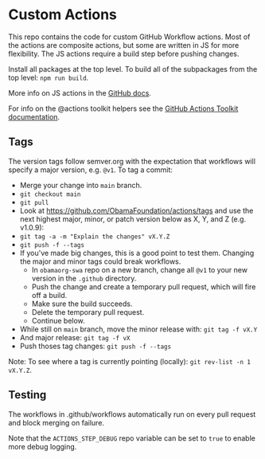 # Custom Actions

This repo contains the code for custom GitHub Workflow actions. Most of the actions are
composite actions, but some are written in JS for more flexibility. The JS actions require
a build step before pushing changes.

Install all packages at the top level. To build all of the subpackages from the top level: `npm run build`.

More info on JS actions in the
[GitHub docs](https://docs.github.com/en/actions/creating-actions/creating-a-javascript-action#commit-tag-and-push-your-action-to-github).

For info on the @actions toolkit helpers see the
[GitHub Actions Toolkit documentation](https://github.com/actions/toolkit).

## Tags

The version tags follow semver.org with the expectation that workflows will specify a major version,
e.g. `@v1`. To tag a commit:

* Merge your change into `main` branch.
* `git checkout main`
* `git pull`
* Look at https://github.com/ObamaFoundation/actions/tags and use the next highest major, minor, or patch version below as X, Y, and Z (e.g. v1.0.9):
* `git tag -a -m "Explain the changes" vX.Y.Z`
* `git push -f --tags`
* If you've made big changes, this is a good point to test them. Changing the major and minor tags could break workflows.
  * In `obamaorg-swa` repo on a new branch, change all `@v1` to your new version in the `.github` directory.
  * Push the change and create a temporary pull request, which will fire off a build.
  * Make sure the build succeeds.
  * Delete the temporary pull request.
  * Continue below.
* While still on `main` branch, move the minor release with: `git tag -f vX.Y`
* And major release: `git tag -f vX`
* Push thoses tag changes: `git push -f --tags`

Note: To see where a tag is currently pointing (locally): `git rev-list -n 1 vX.Y.Z`.

## Testing

The workflows in .github/workflows automatically run on every pull request and block merging on
failure.

Note that the `ACTIONS_STEP_DEBUG` repo variable can be set to `true` to enable more debug
logging.
